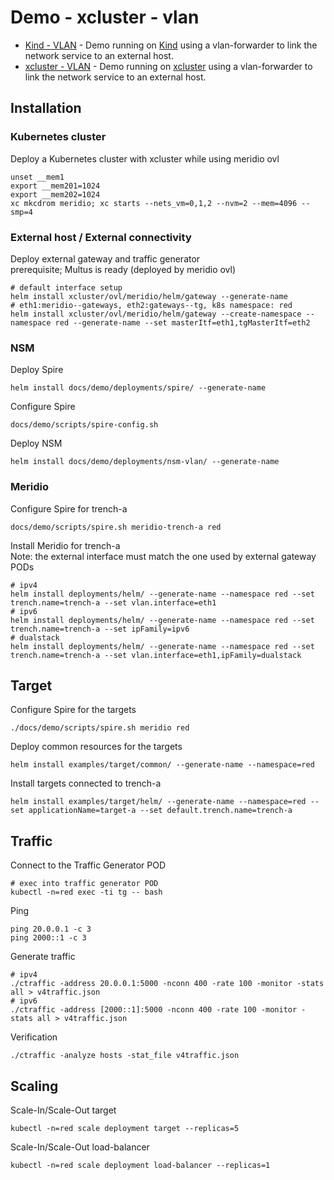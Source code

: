 # Demo - xcluster - vlan

* [Kind - VLAN](readme.md) - Demo running on [Kind](https://kind.sigs.k8s.io/) using a vlan-forwarder to link the network service to an external host.
* [xcluster - VLAN](xcluster.md) - Demo running on [xcluster](https://github.com/Nordix/xcluster) using a vlan-forwarder to link the network service to an external host.

## Installation

### Kubernetes cluster

Deploy a Kubernetes cluster with xcluster while using meridio ovl
```
unset __mem1
export __mem201=1024
export __mem202=1024
xc mkcdrom meridio; xc starts --nets_vm=0,1,2 --nvm=2 --mem=4096 --smp=4
```

### External host / External connectivity

Deploy external gateway and traffic generator  
prerequisite; Multus is ready (deployed by meridio ovl)
```
# default interface setup
helm install xcluster/ovl/meridio/helm/gateway --generate-name
# eth1:meridio--gateways, eth2:gateways--tg, k8s namespace: red
helm install xcluster/ovl/meridio/helm/gateway --create-namespace --namespace red --generate-name --set masterItf=eth1,tgMasterItf=eth2
```

### NSM

Deploy Spire
```
helm install docs/demo/deployments/spire/ --generate-name
```

Configure Spire
```
docs/demo/scripts/spire-config.sh
```

Deploy NSM
```
helm install docs/demo/deployments/nsm-vlan/ --generate-name
```

### Meridio

Configure Spire for trench-a
```
docs/demo/scripts/spire.sh meridio-trench-a red
```

Install Meridio for trench-a  
Note: the external interface must match the one used by external gateway PODs
```
# ipv4
helm install deployments/helm/ --generate-name --namespace red --set trench.name=trench-a --set vlan.interface=eth1
# ipv6
helm install deployments/helm/ --generate-name --namespace red --set trench.name=trench-a --set ipFamily=ipv6 
# dualstack
helm install deployments/helm/ --generate-name --namespace red --set trench.name=trench-a --set vlan.interface=eth1,ipFamily=dualstack 
```

## Target

Configure Spire for the targets
```
./docs/demo/scripts/spire.sh meridio red
```

Deploy common resources for the targets
```
helm install examples/target/common/ --generate-name --namespace=red
```

Install targets connected to trench-a
```
helm install examples/target/helm/ --generate-name --namespace=red --set applicationName=target-a --set default.trench.name=trench-a
```

## Traffic

Connect to the Traffic Generator POD
```
# exec into traffic generator POD
kubectl -n=red exec -ti tg -- bash
```

Ping
```
ping 20.0.0.1 -c 3
ping 2000::1 -c 3

```

Generate traffic
```
# ipv4
./ctraffic -address 20.0.0.1:5000 -nconn 400 -rate 100 -monitor -stats all > v4traffic.json
# ipv6
./ctraffic -address [2000::1]:5000 -nconn 400 -rate 100 -monitor -stats all > v4traffic.json
```

Verification
```
./ctraffic -analyze hosts -stat_file v4traffic.json
```

## Scaling

Scale-In/Scale-Out target
```
kubectl -n=red scale deployment target --replicas=5
```

Scale-In/Scale-Out load-balancer
```
kubectl -n=red scale deployment load-balancer --replicas=1
```
